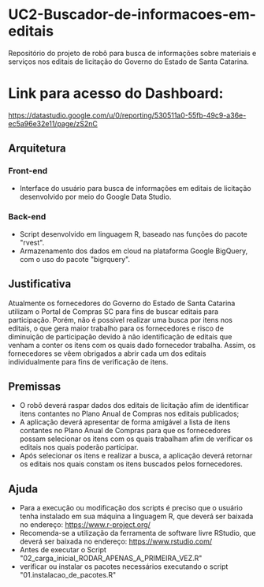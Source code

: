 # UC2-Buscador-de-informacoes-em-editais
Repositório do projeto de robô para busca de informações sobre materiais e serviços nos editais de licitação do Governo do Estado de Santa Catarina.

# Link para acesso do Dashboard:
https://datastudio.google.com/u/0/reporting/530511a0-55fb-49c9-a36e-ec5a96e32e11/page/zS2nC

## Arquitetura
### **Front-end**
 - Interface do usuário para busca de informações em editais de licitação desenvolvido por meio do Google Data Studio.
 
### **Back-end**
 - Script desenvolvido em linguagem R, baseado nas funções do pacote "rvest".
 - Armazenamento dos dados em cloud na plataforma Google BigQuery, com o uso do pacote "bigrquery".
 
## **Justificativa**
Atualmente os fornecedores do Governo do Estado de Santa Catarina utilizam o Portal de Compras SC para fins de buscar editais para participação. Porém, não é possível realizar uma busca por itens nos editais, o que gera maior trabalho para os fornecedores e risco de diminuição de participação devido à não identificação de editais que venham a conter os itens com os quais dado fornecedor trabalha. Assim, os fornecedores se vêem obrigados a abrir cada um dos editais individualmente para fins de verificação de itens. 

## **Premissas**
- O robô deverá raspar dados dos editais de licitação afim de identificar itens contantes no Plano Anual de Compras nos editais publicados;
- A aplicação deverá apresentar de forma amigável a lista de itens contantes no Plano Anual de Compras para que os fornecedores possam selecionar os itens com os quais trabalham afim de verificar os editais nos quais poderão participar.
- Após selecionar os itens e realizar a busca, a aplicação deverá retornar os editais nos quais constam os itens buscados pelos fornecedores.

## Ajuda
- Para a execução ou modificação dos scripts é preciso que o usuário tenha instalado em sua máquina a linguagem R, que deverá ser baixada no endereço:
https://www.r-project.org/
- Recomenda-se a utilização da ferramenta de software livre RStudio, que deverá ser baixada no endereço:
https://www.rstudio.com/
- Antes de executar o Script "02_carga_inicial_RODAR_APENAS_A_PRIMEIRA_VEZ.R"
- verificar ou instalar os pacotes necessários executando o script "01.instalacao_de_pacotes.R"
